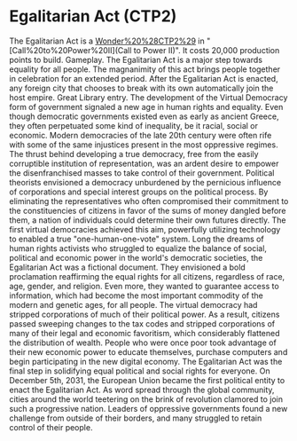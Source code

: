# Egalitarian Act (CTP2)

The Egalitarian Act is a [Wonder%20%28CTP2%29](Wonder) in "[Call%20to%20Power%20II](Call to Power II)". It costs 20,000 production points to build.
Gameplay.
The Egalitarian Act is a major step towards equality for all people. The magnanimity of this act brings people together in celebration for an extended period. After the Egalitarian Act is enacted, any foreign city that chooses to break with its own automatically join the host empire.
Great Library entry.
The development of the Virtual Democracy form of government signaled a new age in human rights and equality. Even though democratic governments existed even as early as ancient Greece, they often perpetuated some kind of inequality, be it racial, social or economic. Modern democracies of the late 20th century were often rife with some of the same injustices present in the most oppressive regimes. The thrust behind developing a true democracy, free from the easily corruptible institution of representation, was an ardent desire to empower the disenfranchised masses to take control of their government. Political theorists envisioned a democracy unburdened by the pernicious influence of corporations and special interest groups on the political process. By eliminating the representatives who often compromised their commitment to the constituencies of citizens in favor of the sums of money dangled before them, a nation of individuals could determine their own futures directly. The first virtual democracies achieved this aim, powerfully utilizing technology to enabled a true "one-human-one-vote" system.
Long the dreams of human rights activists who struggled to equalize the balance of social, political and economic power in the world's democratic societies, the Egalitarian Act was a fictional document. They envisioned a bold proclamation reaffirming the equal rights for all citizens, regardless of race, age, gender, and religion. Even more, they wanted to guarantee access to information, which had become the most important commodity of the modern and genetic ages, for all people. The virtual democracy had stripped corporations of much of their political power. As a result, citizens passed sweeping changes to the tax codes and stripped corporations of many of their legal and economic favoritism, which considerably flattened the distribution of wealth. People who were once poor took advantage of their new economic power to educate themselves, purchase computers and begin participating in the new digital economy. The Egalitarian Act was the final step in solidifying equal political and social rights for everyone. On December 5th, 2031, the European Union became the first political entity to enact the Egalitarian Act. As word spread through the global community, cities around the world teetering on the brink of revolution clamored to join such a progressive nation. Leaders of oppressive governments found a new challenge from outside of their borders, and many struggled to retain control of their people.